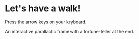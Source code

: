 # Let's have a walk!

Press the arrow keys on your keyboard.

An interactive parallactic frame with a fortune-teller at the end. 
